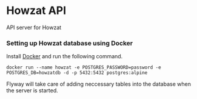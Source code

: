 # Howzat API

API server for Howzat

### Setting up Howzat database using Docker

Install [Docker](https://docs.docker.com/desktop/#download-and-install) and run the following command.
``` 
docker run --name howzat -e POSTGRES_PASSWORD=password -e POSTGRES_DB=howzatdb -d -p 5432:5432 postgres:alpine 
```
Flyway will take care of adding neccessary tables into the database when the server is started.